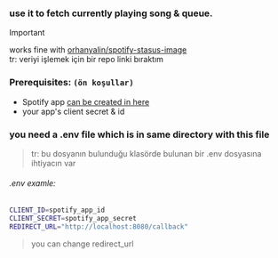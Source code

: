 ### use it to fetch currently playing song & queue.
> [!IMPORTANT]
> works fine with [orhanyalin/spotify-stasus-image](https://github.com/orhanyalin/spotify-status-image)\
> tr: veriyi işlemek için bir repo linki bıraktım

### Prerequisites: `(ön koşullar)`

* Spotify app [can be created in here](https://developer.spotify.com/dashboard "Developer Dashboard")
* your app's client secret & id

### you need a .env file which is in same directory with this file
> tr: bu dosyanın bulunduğu klasörde bulunan bir .env dosyasına ihtiyacın var

###### .env examle:

```sh
CLIENT_ID=spotify_app_id
CLIENT_SECRET=spotify_app_secret
REDIRECT_URL="http://localhost:8080/callback"
```
> you can change redirect_url
